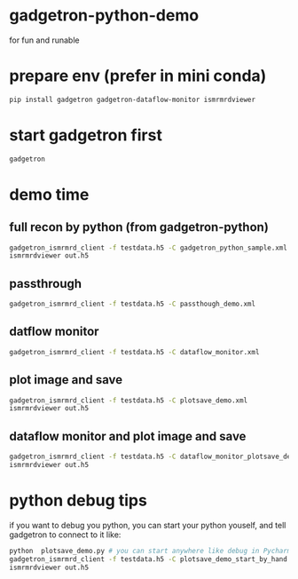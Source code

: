 # gadgetron-python-demo
for fun and runable

# prepare env (prefer in mini conda)
```bash
pip install gadgetron gadgetron-dataflow-monitor ismrmrdviewer
```

# start gadgetron first
```bash
gadgetron
```

# demo time

## full recon by python (from gadgetron-python)
```bash
gadgetron_ismrmrd_client -f testdata.h5 -C gadgetron_python_sample.xml
ismrmrdviewer out.h5
```
## passthrough
```bash
gadgetron_ismrmrd_client -f testdata.h5 -C passthough_demo.xml
```
## datflow monitor
```bash
gadgetron_ismrmrd_client -f testdata.h5 -C dataflow_monitor.xml
```
## plot image and save
```bash
gadgetron_ismrmrd_client -f testdata.h5 -C plotsave_demo.xml
ismrmrdviewer out.h5
```
## dataflow monitor and plot image and save
```bash
gadgetron_ismrmrd_client -f testdata.h5 -C dataflow_monitor_plotsave_demo.xml
ismrmrdviewer out.h5
```

# python debug tips
if you want to debug you python, you can start your python youself, and tell gadgetron to connect to it like:

```bash
python  plotsave_demo.py # you can start anywhere like debug in Pycharm 
gadgetron_ismrmrd_client -f testdata.h5 -C plotsave_demo_start_by_hand.xml
ismrmrdviewer out.h5
```